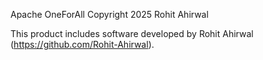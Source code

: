 Apache OneForAll
Copyright 2025 Rohit Ahirwal

This product includes software developed by Rohit Ahirwal
(https://github.com/Rohit-Ahirwal).
